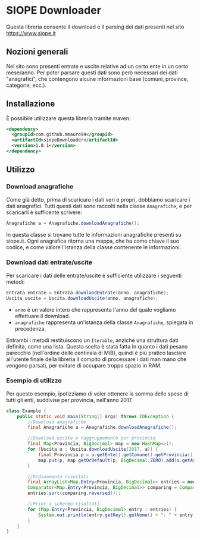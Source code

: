 # SIOPE Downloader
Questa libreria consente il download e il parsing dei dati presenti nel sito https://www.siope.it

## Nozioni generali
Nel sito sono presenti entrate e uscite relative ad un certo ente in un certo mese/anno. Per poter parsare questi dati sono però necessari dei dati "anagrafici", che contengono alcune informazioni base (comuni, province, categorie, ecc.).

## Installazione
È possibile utilizzare questa libreria tramite maven:
```xml
<dependency>
  <groupId>com.github.mmauro94</groupId>
  <artifactId>siopeDownloader</artifactId>
  <version>1.0.1</version>
</dependency>
```

## Utilizzo

### Download anagrafiche
Come già detto, prima di scaricare i dati veri e propri, dobbiamo scaricare i dati anagrafici. Tutti questi dati sono raccolti nella classe `Anagrafiche`, e per scaricarli è sufficente scrivere:
```java
Anagrafiche a = Anagrafiche.downloadAnagrafiche();
```
In questa classe si trovano tutte le informazioni anagrafiche presenti su siope.it.
Ogni anagrafica ritorna una mappa, che ha come chiave il suo codice, e come valore l'istanza della classe contenente le informazioni.

### Download dati entrate/uscite
Per scaricare i dati delle entrate/uscite è sufficiente utilizzare i seguenti metodi: 
```java
Entrata entrate = Entrata.downlaodEntrate(anno, anagrafiche);
Uscita uscite = Uscita.downloadUscite(anno, anagrafiche);
```
* `anno` è un valore intero che rappresenta l'anno del quale vogliamo effettuare il download.
* `anagrafiche` rappresenta un'istanza della classe `Anagrafiche`, spiegata in precedenza.

Entrambi i metodi restituiscono un `Iterable`, anzichè una struttura dati definita, come una lista. 
Questa scelta è stata fatta in quanto i dati pesano parecchio (nell'ordine delle centinaia di MiB), quindi è più pratico lasciare all'utente finale della libreria il compito di processare i dati man mano che vengono parsati, per evitare di occupare troppo spazio in RAM.

### Esempio di utilizzo
Per questo esempio, ipotizziamo di voler ottenere la somma delle spese di tutti gli enti, suddivise per provincia, nell'anno 2017.

```java
class Example {
    public static void main(String[] args) throws IOException {
        //Download anagrafiche
        final Anagrafiche a = Anagrafiche.downloadAnagrafiche();

        //Download uscite e raggruppamento per provincia
        final Map<Provincia, BigDecimal> map = new HashMap<>();
        for (Uscita u : Uscita.downloadUscite(2017, a)) {
            final Provincia p = u.getEnte().getComune().getProvincia();
            map.put(p, map.getOrDefault(p, BigDecimal.ZERO).add(u.getAmount()));
        }

        //Ordinamento risultati
        final ArrayList<Map.Entry<Provincia, BigDecimal>> entries = new ArrayList<>(map.entrySet());
        Comparator<Map.Entry<Provincia, BigDecimal>> comparing = Comparator.comparing(Map.Entry::getValue);
        entries.sort(comparing.reversed());

        //Print a schermo risultati
        for (Map.Entry<Provincia, BigDecimal> entry : entries) {
            System.out.println(entry.getKey().getNome() + ": " + entry.getValue().toPlainString() + "€");
        }
    }
}
```
